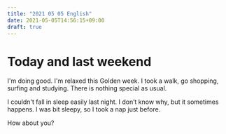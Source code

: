 ```yaml
---
title: "2021 05 05 English"
date: 2021-05-05T14:56:15+09:00
draft: true
---
```


# Today and last weekend

I'm doing good.
I'm relaxed this Golden week.
I took a walk, go shopping, surfing and studying.
There is nothing special as usual.

I couldn't fall in sleep easily last night.
I don’t know why, but it sometimes happens.
I was bit sleepy, so I took a nap just before.

How about you?
